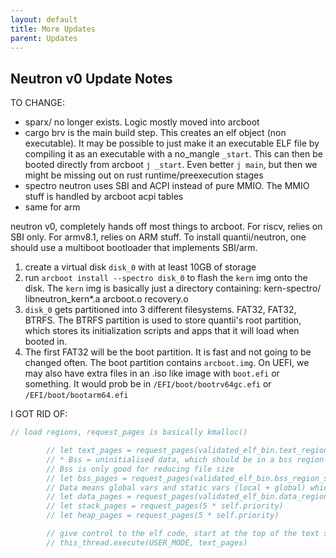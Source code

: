 ```yaml
---
layout: default
title: More Updates
parent: Updates
---
```

## Neutron v0 Update Notes

TO CHANGE:

- sparx/ no longer exists. Logic mostly moved into arcboot
- cargo brv is the main build step. This creates an elf object (non executable). It may be possible to just make it an executable ELF file by compiling it as an executable with a no_mangle `_start`. This can then be booted directly from arcboot `j _start`. Even better `j main`, but then we might be missing out on rust runtime/preexecution stages
- spectro neutron uses SBI and ACPI instead of pure MMIO. The MMIO stuff is handled by arcboot acpi tables
- same for arm

neutron v0, completely hands off most things to arcboot. For riscv, relies on SBI only. For armv8.1, relies on ARM stuff.
To install quantii/neutron, one should use a multiboot bootloader that implements SBI/arm.

1. create a virtual disk `disk_0` with at least 10GB of storage
2. run `arcboot install --spectro disk_0` to flash the `kern` img onto the disk. The `kern` img is basically just a directory containing:
kern-spectro/
    libneutron_kern*.a
    arcboot.o
    recovery.o
3. `disk_0` gets partitioned into 3 different filesystems. FAT32, FAT32, BTRFS. The BTRFS partition is used to store quantii's root partition, which stores its initialization scripts and apps that it will load when booted in.
4. The first FAT32 will be the boot partition. It is fast and not going to be changed often. The boot partition contains `arcboot.img`. On UEFI, we may also have extra files in an .iso like image with `boot.efi` or something. It would prob be in `/EFI/boot/bootrv64gc.efi` or `/EFI/boot/bootarm64.efi`

I GOT RID OF:

```rust
// load regions, request_pages is basically kmalloc()

        // let text_pages = request_pages(validated_elf_bin.text_region_size())
        // * Bss = uninitialised data, which should be in a bss region
        // Bss is only good for reducing file size
        // let bss_pages = request_pages(validated_elf_bin.bss_region_size())
        // Data means global vars and static vars (local + global) which should be compiled & mangled to vars in .data
        // let data_pages = request_pages(validated_elf_bin.data_region_size())
        // let stack_pages = request_pages(5 * self.priority)
        // let heap_pages = request_pages(5 * self.priority)

        // give control to the elf code, start at the top of the text segment
        // this_thread.execute(USER_MODE, text_pages)
```
